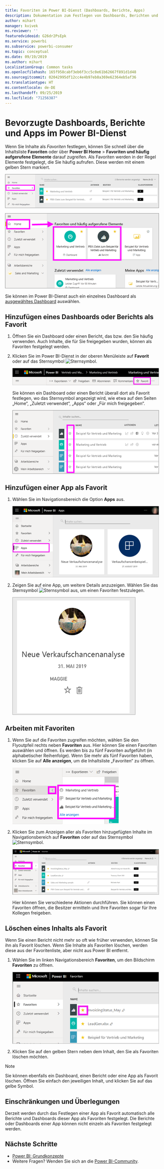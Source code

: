 ```yaml
---
title: Favoriten im Power BI-Dienst (Dashboards, Berichte, Apps)
description: Dokumentation zum Festlegen von Dashboards, Berichten und Apps als Favoriten im Power BI-Dienst
author: mihart
manager: kvivek
ms.reviewer: ''
featuredvideoid: G26dr2PsEpk
ms.service: powerbi
ms.subservice: powerbi-consumer
ms.topic: conceptual
ms.date: 09/19/2019
ms.author: mihart
LocalizationGroup: Common tasks
ms.openlocfilehash: 165f958cabf3eb6f3cc5c0e61b62667f891d1d48
ms.sourcegitcommit: 02042995df12cc4e4b97eb8a369e62364eb5af36
ms.translationtype: HT
ms.contentlocale: de-DE
ms.lasthandoff: 09/25/2019
ms.locfileid: "71256387"
---
```

# <a name="favorite-dashboards-reports-and-apps-in-the-power-bi-service"></a>Bevorzugte Dashboards, Berichte und Apps im Power BI-Dienst
Wenn Sie Inhalte als *Favoriten* festlegen, können Sie schnell über die Inhaltsliste **Favoriten** oder über **Power BI Home** > **Favoriten und häufig aufgerufene Elemente** darauf zugreifen. Als Favoriten werden in der Regel Elemente festgelegt, die Sie häufig aufrufen. Diese werden mit einem gelben Stern markiert.

   ![Symbol „Favoriten“](./media/end-user-favorite/power-bi-favorite-nav.png)

   ![Symbol „Favoriten und häufig aufgerufene Elemente“](./media/end-user-favorite/power-bi-home.png)

Sie können im Power BI-Dienst auch ein einzelnes Dashboard als [ausgewähltes Dashboard](end-user-featured.md) auswählen.

## <a name="add-a-dashboard-or-report-as-a-favorite"></a>Hinzufügen eines Dashboards oder Berichts als Favorit

1. Öffnen Sie ein Dashboard oder einen Bericht, das bzw. den Sie häufig verwenden. Auch Inhalte, die für Sie freigegeben wurden, können als Favoriten festgelegt werden.

2. Klicken Sie im Power BI-Dienst in der oberen Menüleiste auf **Favorit** oder auf das Sternsymbol ![Sternsymbol](./media/end-user-favorite/power-bi-favorite-icon.png).
   
   ![Symbol „Favorit“](./media/end-user-favorite/power-bi-favorite.png)
   
   Sie können ein Dashboard oder einen Bericht überall dort als Favorit festlegen, wo das Sternsymbol angezeigt wird, wie etwa auf den Seiten „Home“, „Zuletzt verwendet“, „Apps“ oder „Für mich freigegeben“. 
   
   ![Registerkarte „Dashboard“ mit gelbem Stern](./media/end-user-favorite/power-bi-recent.png)

## <a name="add-an-app-as-a-favorite"></a>Hinzufügen einer App als Favorit

1. Wählen Sie im Navigationsbereich die Option **Apps** aus.

   ![Dashboard](./media/end-user-favorite/power-bi-app.png)

2. Zeigen Sie auf eine App, um weitere Details anzuzeigen. Wählen Sie das Sternsymbol ![Sternsymbol](./media/end-user-favorite/power-bi-favorite-icon.png) aus, um einen Favoriten festzulegen.
   
   ![Auf App zeigen](./media/end-user-favorite/power-bi-hover-app.png)

## <a name="work-with-favorites"></a>Arbeiten mit Favoriten
1. Wenn Sie auf die Favoriten zugreifen möchten, wählen Sie den Flyoutpfeil rechts neben **Favoriten** aus. Hier können Sie einen Favoriten auswählen und öffnen. Es werden bis zu fünf Favoriten aufgeführt (in alphabetischer Reihenfolge). Wenn Sie mehr als fünf Favoriten haben, klicken Sie auf **Alle anzeigen**, um die Inhaltsliste „Favoriten“ zu öffnen. 
   
   ![Flyout „Favoriten“](./media/end-user-favorite/power-bi-favorite-flyout.png)
2. Klicken Sie zum Anzeigen aller als Favoriten hinzugefügten Inhalte im Navigationsbereich auf **Favoriten** oder auf das Sternsymbol ![Sternsymbol](./media/end-user-favorite/power-bi-favorites-icon.png). 
   
    ![Fenster „Favoriten“](./media/end-user-favorite/power-bi-fav-screen.png)
   
   Hier können Sie verschiedene Aktionen durchführen. Sie können einen Favoriten öffnen, die Besitzer ermitteln und Ihre Favoriten sogar für Ihre Kollegen freigeben.

## <a name="unfavorite-content"></a>Löschen eines Inhalts als Favorit
Wenn Sie einen Bericht nicht mehr so oft wie früher verwenden, können Sie ihn als Favorit löschen. Wenn Sie Inhalte als Favoriten löschen, werden diese aus der Favoritenliste, aber nicht aus Power BI entfernt.

1. Wählen Sie im linken Navigationsbereich **Favoriten**, um den Bildschirm **Favoriten** zu öffnen.
   
   ![Bildschirm „Favoriten“](./media/end-user-favorite/power-bi-un-favorite.png)
2. Klicken Sie auf den gelben Stern neben dem Inhalt, den Sie als Favoriten löschen möchten.

> [!NOTE]
> Sie können ebenfalls ein Dashboard, einen Bericht oder eine App als Favorit löschen. Öffnen Sie einfach den jeweiligen Inhalt, und klicken Sie auf das gelbe Symbol. 
> 
> 
## <a name="limitations-and-considerations"></a>Einschränkungen und Überlegungen
Derzeit werden durch das Festlegen einer App als Favorit automatisch alle Berichte und Dashboards dieser App als Favoriten festgelegt. Die Berichte oder Dashboards einer App können nicht einzeln als Favoriten festgelegt werden. 

## <a name="next-steps"></a>Nächste Schritte
- [Power BI: Grundkonzepte](end-user-basic-concepts.md)
- Weitere Fragen? Wenden Sie sich an die [Power BI-Community](http://community.powerbi.com/).

